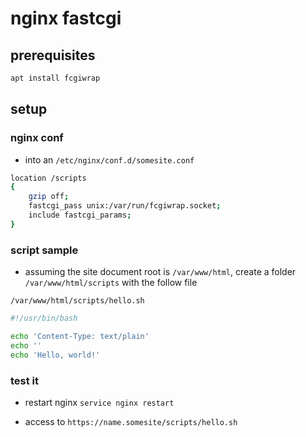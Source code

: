 # nginx fastcgi

## prerequisites

```sh
apt install fcgiwrap
```

## setup

### nginx conf

- into an `/etc/nginx/conf.d/somesite.conf`

```sh
location /scripts
{
    gzip off;
    fastcgi_pass unix:/var/run/fcgiwrap.socket;
    include fastcgi_params;
}
```

### script sample

- assuming the site document root is `/var/www/html`, create a folder `/var/www/html/scripts` with the follow file

`/var/www/html/scripts/hello.sh`


```sh
#!/usr/bin/bash

echo 'Content-Type: text/plain'
echo ''
echo 'Hello, world!'
```

### test it

- restart nginx `service nginx restart`

- access to `https://name.somesite/scripts/hello.sh`
